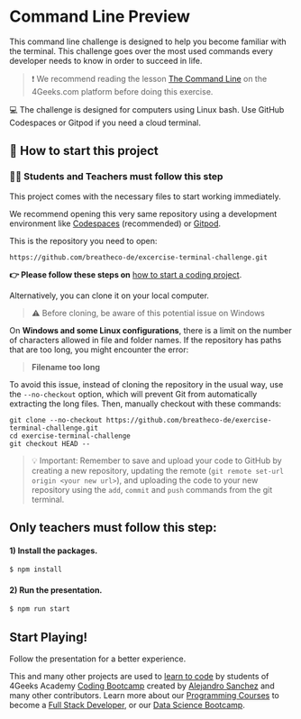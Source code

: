 <!--hide-->
# Command Line Preview
<!--endhide-->

This command line challenge is designed to help you become familiar with the terminal. This challenge goes over the most used commands every developer needs to know in order to succeed in life.

> ❗ We recommend reading the lesson [The Command Line](https://4geeks.com/lesson/the-command-line-the-terminal) on the 4Geeks.com platform before doing this exercise.

💻 The challenge is designed for computers using Linux bash. Use GitHub Codespaces or Gitpod if you need a cloud terminal.

<onlyfor saas="false" withBanner="false">
  
## 🌱 How to start this project

### 👩‍🎓 Students and Teachers must follow this step

This project comes with the necessary files to start working immediately.

We recommend opening this very same repository using a development environment like [Codespaces](https://4geeks.com/lesson/what-is-github-codespaces) (recommended) or [Gitpod](https://4geeks.com/lesson/how-to-use-gitpod). 

This is the repository you need to open:

```text
https://github.com/breatheco-de/excercise-terminal-challenge.git
```

**👉 Please follow these steps on** [how to start a coding project](https://4geeks.com/lesson/how-to-start-a-project).

Alternatively, you can clone it on your local computer.

>⚠️ Before cloning, be aware of this potential issue on Windows  

On **Windows and some Linux configurations**, there is a limit on the number of characters allowed in file and folder names. If the repository has paths that are too long, you might encounter the error:  

> **Filename too long**  

To avoid this issue, instead of cloning the repository in the usual way, use the `--no-checkout` option, which will prevent Git from automatically extracting the long files. Then, manually checkout with these commands:  

```
git clone --no-checkout https://github.com/breatheco-de/exercise-terminal-challenge.git
cd exercise-terminal-challenge
git checkout HEAD -- 
``` 

> 💡 Important: Remember to save and upload your code to GitHub by creating a new repository, updating the remote (`git remote set-url origin <your new url>`), and uploading the code to your new repository using the `add`, `commit` and `push` commands from the git terminal.

## Only teachers must follow this step:

#### 1) Install the packages.

```bash
$ npm install
```

#### 2) Run the presentation.

```bash
$ npm run start
```
</onlyfor>

## Start Playing!

Follow the presentation for a better experience.

This and many other projects are used to [learn to code](https://4geeksacademy.com/us/learn-to-code) by students of 4Geeks Academy [Coding Bootcamp](https://4geeksacademy.com/us/coding-bootcamp) created by [Alejandro Sanchez](https://twitter.com/alesanchezr) and many other contributors. Learn more about our [Programming Courses](https://4geeksacademy.com/us/programming-courses) to become a [Full Stack Developer](https://4geeksacademy.com/us/coding-bootcamps/full-stack-developer), or our [Data Science Bootcamp](https://4geeksacademy.com/us/coding-bootcamps/datascience-machine-learning).
